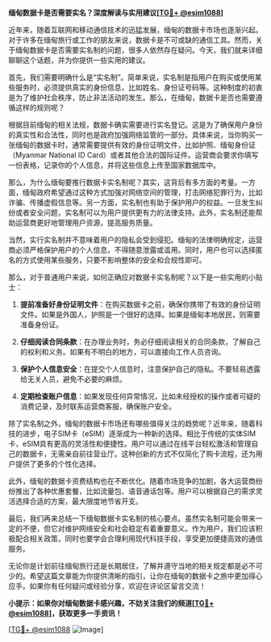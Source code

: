 **缅甸数据卡是否需要实名？深度解读与实用建议[[TG💪+ @esim1088](https://t.me/s/esim1088)]**

近年来，随着互联网和移动通信技术的迅猛发展，缅甸的数据卡市场也逐渐兴起。对于许多在缅甸旅行或工作的朋友来说，数据卡是不可或缺的通信工具。然而，关于缅甸数据卡是否需要实名制的问题，很多人依然存在疑问。今天，我们就来详细聊聊这个话题，并为你提供一些实用的建议。

首先，我们需要明确什么是“实名制”。简单来说，实名制是指用户在购买或使用某些服务时，必须提供真实的身份信息，比如姓名、身份证号码等。这种制度的初衷是为了维护社会秩序，防止非法活动的发生。那么，在缅甸，数据卡是否也需要遵循这样的规则呢？

根据目前缅甸的相关法规，数据卡确实需要进行实名登记。这是为了确保用户身份的真实性和合法性，同时也是政府加强网络监管的一部分。具体来说，当你购买一张缅甸的数据卡时，通常需要提供有效的身份证明文件，比如护照、缅甸身份证（Myanmar National ID Card）或者其他合法的国际证件。运营商会要求你填写一份表格，记录你的个人信息，并将这些信息上传至国家数据库中。

那么，为什么缅甸要推行数据卡实名制呢？其实，这背后有多方面的考量。一方面，缅甸政府希望通过这种方式加强对网络空间的管理，打击网络犯罪行为，比如诈骗、传播虚假信息等。另一方面，实名制也有助于保护用户的权益。一旦发生纠纷或者安全问题，实名制可以为用户提供更有力的法律支持。此外，实名制还能帮助运营商更好地管理用户资源，提高服务质量。

当然，实行实名制并不意味着用户的隐私会受到侵犯。缅甸的法律明确规定，运营商必须严格保护用户的个人信息，不得随意泄露或滥用。同时，用户也可以选择匿名的方式使用某些服务，只要不影响整体的安全和合规性即可。

那么，对于普通用户来说，如何正确应对数据卡实名制呢？以下是一些实用的小贴士：

1. **提前准备好身份证明文件**：在购买数据卡之前，确保你携带了有效的身份证明文件。如果是外国人，护照是一个很好的选择。如果是缅甸本地居民，则需要准备身份证。

2. **仔细阅读合同条款**：在办理业务时，务必仔细阅读相关的合同条款，了解自己的权利和义务。如果有不明白的地方，可以直接向工作人员咨询。

3. **保护个人信息安全**：在提交个人信息时，注意保护自己的隐私。不要轻易透露给无关人员，避免不必要的麻烦。

4. **定期检查账户信息**：如果发现任何异常情况，比如未经授权的操作或者可疑的消费记录，及时联系运营商客服，确保账户安全。

除了实名制之外，缅甸的数据卡市场还有哪些值得关注的趋势呢？近年来，随着科技的进步，电子SIM卡（eSIM）逐渐成为一种新的选择。相比于传统的实体SIM卡，eSIM具有更高的灵活性和便捷性。用户可以通过在线平台轻松激活和管理自己的数据卡，无需亲自前往营业厅。这种创新的方式不仅简化了购卡流程，还为用户提供了更多的个性化选择。

此外，缅甸的数据卡资费结构也在不断优化。随着市场竞争的加剧，各大运营商纷纷推出了各种优惠套餐，比如流量包、语音通话包等。用户可以根据自己的需求灵活选择合适的方案，最大限度地节省开支。

最后，我们再来总结一下缅甸数据卡实名制的核心要点。虽然实名制可能会带来一定的不便，但它对维护网络安全和社会稳定有着重要意义。作为用户，我们应该积极配合相关政策，同时也要学会合理利用现代科技手段，享受更加便捷高效的通信服务。

无论你是计划前往缅甸旅行还是长期居住，了解并遵守当地的相关规定都是必不可少的。希望这篇文章能为你提供清晰的指引，让你在缅甸的数据卡之旅中更加得心应手。如果你有任何疑问或经验分享，欢迎在评论区留言交流！

**小提示：如果你对缅甸数据卡感兴趣，不妨关注我们的频道[[TG💪+ @esim1088](https://t.me/s/esim1088)]，获取更多一手资讯！**

[[TG💪+ @esim1088](https://t.me/s/esim1088) ![Image](https://i.postimg.cc/4NQfJmqS/Snipaste-2025-05-13-00-14-12.png)]